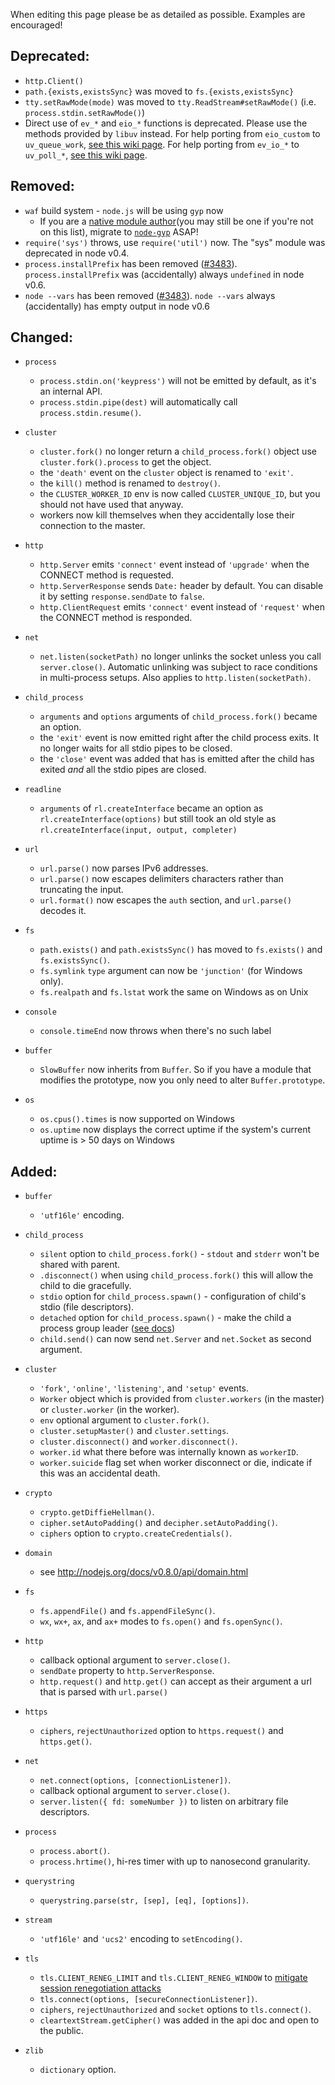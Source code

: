 When editing this page please be as detailed as possible. Examples are encouraged!

## Deprecated:
  * `http.Client()`
  * `path.{exists,existsSync}` was moved to `fs.{exists,existsSync}`
  * `tty.setRawMode(mode)` was moved to `tty.ReadStream#setRawMode()` (i.e. `process.stdin.setRawMode()`)
  * Direct use of `ev_*` and `eio_*` functions is deprecated.  Please use the methods provided by `libuv` instead. For help porting from `eio_custom` to `uv_queue_work`, [see this wiki page](https://github.com/joyent/node/wiki/How-to-migrate-from-eio_custom-to-uv_queue_work). For help porting from `ev_io_*` to `uv_poll_*`, [see this wiki page](https://github.com/joyent/node/wiki/How-to-migrate-from-ev_io_*-to-uv_poll_*-for-IO-polling).

## Removed:
  * `waf` build system - `node.js` will be using `gyp` now
    * If you are a [native module author](https://gist.github.com/3026789)(you may still be one if you're not on this list), migrate to [`node-gyp`](https://github.com/TooTallNate/node-gyp) ASAP!
  * `require('sys')` throws, use `require('util')` now. The "sys" module was deprecated in node v0.4.
  * `process.installPrefix` has been removed ([#3483](https://github.com/joyent/node/pull/3483)). `process.installPrefix` was (accidentally) always `undefined` in node v0.6.
  * `node --vars` has been removed ([#3483](https://github.com/joyent/node/pull/3483)). `node --vars` always (accidentally) has empty output in node v0.6

## Changed:

 * `process`
   * `process.stdin.on('keypress')` will not be emitted by default, as it's an internal API.
   * `process.stdin.pipe(dest)` will automatically call `process.stdin.resume()`.

 * `cluster`
   * `cluster.fork()` no longer return a `child_process.fork()` object use `cluster.fork().process` to get the object.
   * the `'death'` event on the `cluster` object is renamed to `'exit'`.
   * the `kill()` method is renamed to `destroy()`.
   * the `CLUSTER_WORKER_ID` env is now called `CLUSTER_UNIQUE_ID`, but you should not have used that anyway.
   * workers now kill themselves when they accidentally lose their connection to the master.

 * `http`
   * `http.Server` emits `'connect'` event instead of `'upgrade'` when the CONNECT method is requested.
   * `http.ServerResponse` sends `Date:` header by default. You can disable it by setting `response.sendDate` to `false`.
   * `http.ClientRequest` emits `'connect'` event instead of `'request'` when the CONNECT method is responded.

 * `net`
   * `net.listen(socketPath)` no longer unlinks the socket unless you call `server.close()`. Automatic unlinking was subject to race conditions in multi-process setups. Also applies to `http.listen(socketPath)`.

 * `child_process`
   * `arguments` and `options` arguments of `child_process.fork()` became an option.
   * the `'exit'` event is now emitted right after the child process exits. It no longer waits for all stdio pipes to be closed.
   * the `'close'` event was added that has is emitted after the child has exited *and* all the stdio pipes are closed.

 * `readline`
   * `arguments` of `rl.createInterface` became an option as `rl.createInterface(options)` but still took an old style as `rl.createInterface(input, output, completer)`

 * `url`
   * `url.parse()` now parses IPv6 addresses.
   * `url.parse()` now escapes delimiters characters rather than truncating the input.
   * `url.format()` now escapes the `auth` section, and `url.parse()` decodes it.

 * `fs`
   * `path.exists()` and `path.existsSync()` has moved to `fs.exists()` and `fs.existsSync()`.
   * `fs.symlink` `type` argument can now be `'junction'` (for Windows only).
   * `fs.realpath` and `fs.lstat` work the same on Windows as on Unix

 * `console`
   * `console.timeEnd` now throws when there's no such label

 * `buffer`
   * `SlowBuffer` now inherits from `Buffer`. So if you have a module that modifies the prototype, now you only need to alter `Buffer.prototype`.

 * `os`
   * `os.cpus().times` is now supported on Windows
   * `os.uptime` now displays the correct uptime if the system's current uptime is > 50 days on Windows

## Added:

 * `buffer`
   * `'utf16le'` encoding.

 * `child_process`
   * `silent` option to `child_process.fork()` - `stdout` and `stderr` won't be shared with parent.
   * `.disconnect()` when using `child_process.fork()` this will allow the child to die gracefully.
   * `stdio` option for `child_process.spawn()` - configuration of child's stdio (file descriptors).
   * `detached` option for `child_process.spawn()` - make the child a process group leader ([see docs](http://nodejs.org/docs/v0.8.0/api/child_process.html#child_process_child_process_spawn_command_args_options))
   * `child.send()` can now send `net.Server` and `net.Socket` as second argument.

 * `cluster`
   * `'fork'`, `'online'`, `'listening'`, and `'setup'` events.
   * `Worker` object which is provided from `cluster.workers` (in the master) or `cluster.worker` (in the worker).
   * `env` optional argument to `cluster.fork()`.
   * `cluster.setupMaster()` and `cluster.settings`.
   * `cluster.disconnect()` and `worker.disconnect()`.
   * `worker.id` what there before was internally known as `workerID`.
   * `worker.suicide` flag set when worker disconnect or die, indicate if this was an accidental death.

 * `crypto`
   * `crypto.getDiffieHellman()`.
   * `cipher.setAutoPadding()` and `decipher.setAutoPadding()`.
   * `ciphers` option to `crypto.createCredentials()`.

 * `domain`
   * see http://nodejs.org/docs/v0.8.0/api/domain.html

 * `fs`
   * `fs.appendFile()` and `fs.appendFileSync()`.
   * `wx`, `wx+`, `ax`, and `ax+` modes to `fs.open()` and `fs.openSync()`.

 * `http`
   * callback optional argument to `server.close()`.
   * `sendDate` property to `http.ServerResponse`.
   * `http.request()` and `http.get()` can accept as their argument a url that is parsed with `url.parse()`

 * `https`
   * `ciphers`, `rejectUnauthorized` option to `https.request()` and `https.get()`.

 * `net`
   * `net.connect(options, [connectionListener])`.
   * callback optional argument to `server.close()`.
   * `server.listen({ fd: someNumber })` to listen on arbitrary file descriptors.

 * `process`
   * `process.abort()`.
   * `process.hrtime()`, hi-res timer with up to nanosecond granularity.

 * `querystring`
   * `querystring.parse(str, [sep], [eq], [options])`.

 * `stream`
   * `'utf16le'` and `'ucs2'` encoding to `setEncoding()`.

 * `tls`
   * `tls.CLIENT_RENEG_LIMIT` and `tls.CLIENT_RENEG_WINDOW` to [mitigate session renegotiation attacks](http://nodejs.org/docs/latest/api/tls.html#tls_client_initiated_renegotiation_attack_mitigation)
   * `tls.connect(options, [secureConnectionListener])`.
   * `ciphers`, `rejectUnauthorized` and `socket` options to `tls.connect()`.
   * `cleartextStream.getCipher()` was added in the api doc and open to the public.

 * `zlib`
   * `dictionary` option.